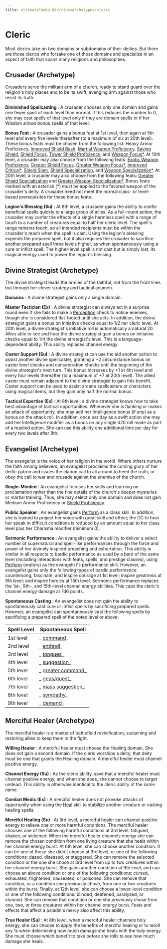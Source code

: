 ```yaml
---
title: ultimateComba_dir/classArchetypes/cleric
---
```

# Cleric

Most clerics take on two domains or subdomains of their deities. But there are those clerics who forsake one of those domains and specialize in an aspect of faith that spans many religions and philosophies.

## Crusader (Archetype)

Crusaders serve the militant arm of a church, ready to stand guard over the religion's holy places and to be its swift, avenging arm against those who resist its truth.

**Diminished Spellcasting** : A crusader chooses only one domain and gains one fewer spell of each level than normal. If this reduces the number to 0, she may cast spells of that level only if they are domain spells or if her Wisdom allows bonus spells of that level.

**Bonus Feat** : A crusader gains a bonus feat at 1st level, then again at 5th level and every five levels thereafter (to a maximum of six at 20th level). These bonus feats must be chosen from the following list: Heavy Armor Proficiency, [Improved Shield Bash](feats#_improved-shield-bash), [Martial Weapon Proficiency](feats#_martial-weapon-proficiency), [Saving Shield](advance_dir/advancedFeats#_saving-shield-(combat)), [Shield Focus](feats#_shield-focus), [Tower Shield Proficiency](feats#_tower-shield-proficiency), and [Weapon Focus\*](feats#_weapon-focus). At 10th level, a crusader may also choose from the following feats: [Exotic Weapon Proficiency](feats#_exotic-weapon-proficiency), [Greater Shield Focus](feats#_greater-shield-focus), [Greater Weapon Focus\*](feats#_greater-weapon-focus), [Improved Critical\*](feats#_improved-critical), [Shield Slam](feats#_shield-slam), [Shield Specialization](advanced/advancedFeats#_shield-specialization-(combat)), and [Weapon Specialization\*](feats#_weapon-specialization). At 20th level, a crusader may also choose from the following feats: [Greater Shield Specialization](advance_dir/advancedFeats#_greater-shield-specialization-(combat)) and [Greater Weapon Specialization\*](feats#_greater-weapon-specialization). Bonus feats marked with an asterisk (\*) must be applied to the favored weapon of the crusader's deity. A crusader need not meet the normal class- or level-based prerequisites for these bonus feats.

**Legion's Blessing (Su)** : At 8th level, a crusader gains the ability to confer beneficial spells quickly to a large group of allies. As a full-round action, the crusader may confer the effects of a single harmless spell with a range of touch to a number of creatures equal to half her cleric level. The spell's range remains touch, so all intended recipients must be within the crusader's reach when the spell is cast. Using the legion's blessing expends the prepared spell, but it also requires the crusader to sacrifice another prepared spell three levels higher, as when spontaneously using a cure or inflict spell. The higher-level spell is not cast but is simply lost, its magical energy used to power the legion's blessing.

## Divine Strategist (Archetype)

The divine strategist leads the armies of the faithful, not from the front lines but through her clever strategy and tactical acumen.

**Domains** : A divine strategist gains only a single domain.

**Master Tactician (Ex)** : A divine strategist can always act in a surprise round even if she fails to make a [Perception](skills/perception#_perception) check to notice enemies, though she is considered flat-footed until she acts. In addition, the divine strategist gains a bonus on initiative checks equal to 1/2 her cleric level. At 20th level, a divine strategist's initiative roll is automatically a natural 20. Allies able to see and hear the divine strategist gain a bonus on initiative checks equal to 1/4 the divine strategist's level. This is a language-dependent ability. This ability replaces channel energy.

**Caster Support (Su)** : A divine strategist can use the aid another action to assist another divine spellcaster, granting a +2 circumstance bonus on caster level checks and concentration checks until the beginning of the divine strategist's next turn. This bonus increases by +1 at 4th level and every four levels thereafter (to a maximum of +7 at 20th level). The allied caster must remain adjacent to the divine strategist to gain this benefit. Caster support can be used to assist arcane spellcasters or characters using magical items, but they gain only half the normal bonus.

**Tactical Expertise (Ex)** : At 8th level, a divine strategist knows how to take best advantage of tactical opportunities. Whenever she is flanking or makes an attack of opportunity, she may add her Intelligence bonus (if any) as a bonus on the attack roll. In addition, once per day as a swift action she may add her Intelligence modifier as a bonus on any single d20 roll made as part of a readied action. She can use this ability one additional time per day for every two levels after 8th.

## Evangelist (Archetype)

The evangelist is the voice of her religion in the world. Where others nurture the faith among believers, an evangelist proclaims the coming glory of her deific patron and issues the clarion call to all around to heed the truth, or obey the call to war and crusade against the enemies of the church.

**Single-Minded** : An evangelist focuses her skills and learning on proclamation rather than the fine details of the church's deeper mysteries or martial training. Thus, she may select only one domain and does not gain Medium Armor Proficiency or [Shield Proficiency](feats#_shield-proficiency).

**Public Speaker** : An evangelist gains [Perform](skill_dir/perform#_perform) as a class skill. In addition, she is trained to project her voice with great skill and effect; the DC to hear her speak in difficult conditions is reduced by an amount equal to her class level plus her Charisma modifier (minimum 0).

**Sermonic Performance** : An evangelist gains the ability to deliver a select number of supernatural and spell-like performances through the force and power of her divinely inspired preaching and exhortation. This ability is similar in all respects to bardic performance as used by a bard of the same level (including interactions with feats, spells, and prestige classes), using [Perform](skills/perform#_perform) (oratory) as the evangelist's performance skill. However, an evangelist gains only the following types of bardic performance: countersong, fascinate, and inspire courage at 1st level; inspire greatness at 9th level; and inspire heroics at 15th level. Sermonic performance replaces the 1st-, 9th-, and 15th-level channel energy abilities. This caps the cleric's channel energy damage at 7d6 points.

**Spontaneous Casting** : An evangelist does not gain the ability to spontaneously cast cure or inflict spells by sacrificing prepared spells. However, an evangelist can spontaneously cast the following spells by sacrificing a prepared spell of the noted level or above:

| Spell Level | Spontaneous Spell |
| --- | --- |
| 1st level | _ [command](spell_dir/command#_command)_ |
| 2nd level | _ [enthrall](spells/enthrall#_enthrall)_ |
| 3rd level | _ [tongues](spell_dir/tongues#_tongues)_ |
| 4th level | _ [suggestion](spells/suggestion#_suggestion)_ |
| 5th level | _ [greater command](spell_dir/command#_command-greater)_ |
| 6th level | _ [geas/quest](spell_dir/geasQuest#_geas-quest)_ |
| 7th level | _ [mass suggestion](spells/suggestion#_suggestion-mass)_ |
| 8th level | _ [sympathy](spell_dir/sympathy#_sympathy)_ |
| 9th level | _ [demand](spells/demand#_demand)_ |

## Merciful Healer (Archetype)

The merciful healer is a master of battlefield revivification, sustaining and restoring allies to keep them in the fight.

**Willing Healer** : A merciful healer must choose the Healing domain. She does not gain a second domain. If the cleric worships a deity, that deity must be one that grants the Healing domain. A merciful healer must channel positive energy.

**Channel Energy (Su)** : As the cleric ability, save that a merciful healer must channel positive energy, and when she does, she cannot choose to target undead. This ability is otherwise identical to the cleric ability of the same name.

**Combat Medic (Ex)** : A merciful healer does not provoke attacks of opportunity when using the [Heal](skill_dir/heal#_heal) skill to stabilize another creature or casting healing spells.

**Merciful Healing (Su)** : At 3rd level, a merciful healer can channel positive energy to relieve one or more harmful conditions. The merciful healer chooses one of the following harmful conditions at 3rd level: fatigued, shaken, or sickened. When the merciful healer channels energy she can remove the chosen condition from one living creature that she heals within her channel energy burst. At 6th level, she can choose another condition. It can be one of those she didn't choose at 3rd level, or one of the following conditions: dazed, diseased, or staggered. She can remove the selected condition or the one she chose at 3rd level from up to two creatures within her channel energy burst. She gains another condition at 9th level, and can choose an above condition or one of the following conditions: cursed, exhausted, frightened, nauseated, or poisoned. She can remove that condition, or a condition she previously chose, from one or two creatures within the burst. Finally, at 12th level, she can choose a lower-level condition or one of the following conditions: blinded, deafened, paralyzed, or stunned. She can remove that condition or one she previously chose from one, two, or three creatures within her channel energy burst. Feats and effects that affect a paladin's mercy also affect this ability.

**True Healer (Su)** : At 8th level, when a merciful healer channels holy energy, she can choose to apply the benefits of merciful healing or to reroll any 1s when determining how much damage she heals with the holy energy. She must choose which benefit to take before she rolls to see how much damage she heals.

